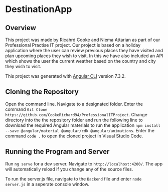 # DestinationApp

## Overview
This project was made by Ricahrd Cooke and Niema Attarian as part of our Professional Practise IT project. Our project is based on a holiday application where the user can review previous places they have visited and plan upcoming places they wish to visit. In this we have also included an API which shows the user the current weather based on the country and city they wish to visit.


This project was generated with [Angular CLI](https://github.com/angular/angular-cli) version 7.3.2.

## Cloning the Repository

Open the command line. Navigate to a designated folder. Enter the command `Git Clone https://github.com/CookeRichard94/ProfessionalITProject`. 
Change directory into the the repository folder and run the following line to download the required Angular materials to run the application `npm install --save @angular/material @angular/cdk @angular/animations`.
Enter the command `code .` to open the cloned project in Visual Studio Code. 

## Running the Program and Server

Run `ng serve` for a dev server. Navigate to `http://localhost:4200/`. The app will automatically reload if you change any of the source files.

To run the server.js file, navigate to the `Backend` file and enter `node server.js` in a seperate console window.
